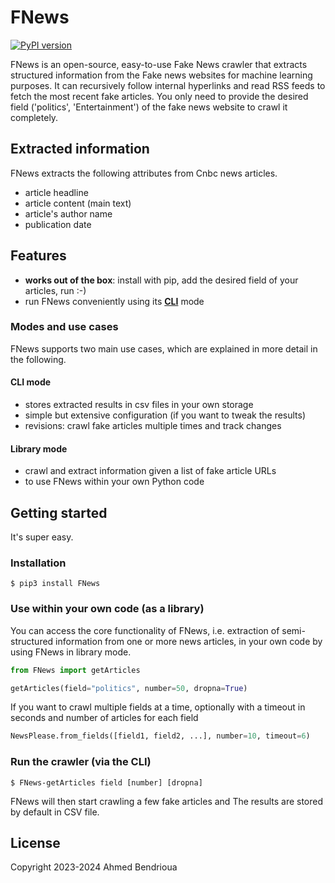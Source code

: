 # **FNews** #

[![PyPI version](https://img.shields.io/pypi/v/FNews.svg)](https://pypi.org/project/FNews/)
<!-- [![Donate](https://img.shields.io/badge/Donate-PayPal-green.svg)](https://www.paypal.com/cgi-bin/webscr?cmd=_s-xclick&hosted_button_id=XX272QZV9A2FN&source=url) -->

<!-- <img align="right" height="128px" width="128px" src="https://raw.githubusercontent.com/fhamborg/FNews/master/misc/logo/logo-256.png" /> -->

FNews is an open-source, easy-to-use Fake News crawler that extracts structured information from the Fake news websites for machine learning purposes. It can recursively follow internal hyperlinks and read RSS feeds to fetch the most recent fake articles. You only need to provide the desired field ('politics', 'Entertainment') of the fake news website to crawl it completely.

## Extracted information
FNews extracts the following attributes from Cnbc news articles.
* article headline
* article content (main text)
* article's author name
* publication date

## Features
* **works out of the box**: install with pip, add the desired field of your articles, run :-)
* run FNews conveniently using its [**CLI**](#run-the-crawler-via-the-cli) mode

### Modes and use cases
FNews supports two main use cases, which are explained in more detail in the following.

#### CLI mode
* stores extracted results in csv files in your own storage
* simple but extensive configuration (if you want to tweak the results)
* revisions: crawl fake articles multiple times and track changes

#### Library mode
* crawl and extract information given a list of fake article URLs
* to use FNews within your own Python code

## Getting started
It's super easy.

### Installation
```
$ pip3 install FNews
```

### Use within your own code (as a library)
You can access the core functionality of FNews, i.e. extraction of semi-structured information from one or more news articles, in your own code by using FNews in library mode.

```python
from FNews import getArticles

getArticles(field="politics", number=50, dropna=True)
```

If you want to crawl multiple fields at a time, optionally with a timeout in seconds and number of articles for each field
```python
NewsPlease.from_fields([field1, field2, ...], number=10, timeout=6)
```

### Run the crawler (via the CLI)

```
$ FNews-getArticles field [number] [dropna]
```

FNews will then start crawling a few fake articles and The results are stored by default in CSV file.

## License

Copyright 2023-2024 Ahmed Bendrioua